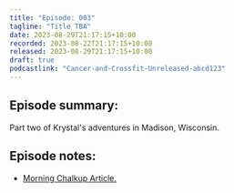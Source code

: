 ```yaml
---
title: "Episode: 003"
tagline: "Title TBA"
date: 2023-08-29T21:17:15+10:00
recorded: 2023-08-22T21:17:15+10:00
released: 2023-08-29T21:17:15+10:00
draft: true
podcastlink: "Cancer-and-Crossfit-Unreleased-abcd123"
---
```

## Episode summary:

Part two of Krystal's adventures in Madison, Wisconsin.

## Episode notes:

* [Morning Chalkup Article.](https://morningchalkup.com/2023/08/20/being-a-judge-at-the-2023-nobull-crossfit-games-was-on-her-bucket-list-then-the-community-found-out/)
